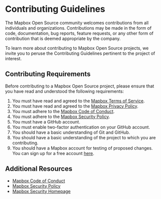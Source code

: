 # Contributing Guidelines

The Mapbox Open Source community welcomes contributions from all individuals and organizations. Contributions may be made in the form of code, documentation, bug reports, feature requests, or any other form of contribution that is deemed appropriate by the company.

To learn more about contributing to Mapbox Open Source projects, we invite you to peruse the Contributing Guidelines pertinent to the project of interest.

## Contributing Requirements

Before contributing to a Mapbox Open Source project, please ensure that you have read and understood the following requirements:

1. You must have read and agreed to the [Mapbox Terms of Service](https://www.mapbox.com/legal/tos).
2. You must have read and agreed to the [Mapbox Privacy Policy](https://www.mapbox.com/legal/privacy).
3. You must adhere to the [Mapbox Code of Conduct](CODE_OF_CONDUCT.md).
4. You must adhere to the [Mapbox Security Policy](SECURITY.md).
5. You must have a GitHub account.
6. You must enable two-factor authentication on your GitHub account.
7. You should have a basic understanding of Git and GitHub.
8. You should have a basic understanding of the project to which you are contributing.
9. You should have a Mapbox account for testing of proposed changes. You can sign up for a free account [here](https://account.mapbox.com/auth/signup/).

## Additional Resources

- [Mapbox Code of Conduct](CODE_OF_CONDUCT.md)
- [Mapbox Security Policy](SECURITY.md)
- [Mapbox Security Homepage](https://www.mapbox.com/platform/security)
